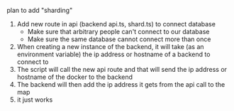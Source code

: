 plan to add "sharding"
1. Add new route in api (backend api.ts, shard.ts) to connect database
    - Make sure that arbitrary people can't connect to our database
    - Make sure the same database cannot connect more than once
2. When creating a new instance of the backend, it will take (as an environment variable) the ip address or hostname of a backend to connect to
3. The script will call the new api route and that will send the ip address or hostname of the docker to the backend
4. The backend will then add the ip address it gets from the api call to the map
5. it just works